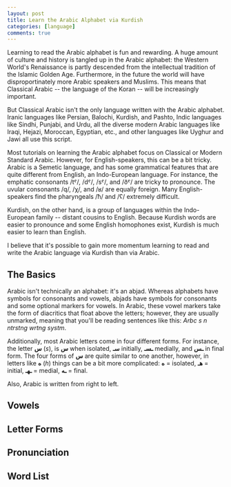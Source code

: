 ```yaml
---
layout: post
title: Learn the Arabic Alphabet via Kurdish
categories: [language]
comments: true
---
```


Learning to read the Arabic alphabet is fun and rewarding. A huge amount of culture and history is tangled up in the Arabic alphabet: the Western World's Renaissance is partly descended from the intellectual tradition of the Islamic Golden Age. Furthermore, in the future the world will have disproportinately more Arabic speakers and Muslims. This means that Classical Arabic -- the language of the Koran -- will be increasingly important.

But Classical Arabic isn't the only language written with the Arabic alphabet. Iranic languages like Persian, Balochi, Kurdish, and Pashto, Indic languages like Sindhi, Punjabi, and Urdu, all the diverse modern Arabic languages like Iraqi, Hejazi, Moroccan, Egyptian, etc., and other languages like Uyghur and Jawi all use this script. 

Most tutorials on learning the Arabic alphabet focus on Classical or Modern Standard Arabic. However, for English-speakers, this can be a bit tricky. Arabic is a Semetic language, and has some grammatical features that are quite different from English, an Indo-European language. For instance, the emphatic consonants /tˤ/, /dˤ/, /sˤ/, and /ðˤ/ are tricky to pronounce. The uvular consonants /q/, /χ/, and /ʁ/ are equally foreign. Many English-speakers find the pharyngeals /ħ/ and /ʕ/ extremely difficult.

Kurdish, on the other hand, is a group of languages within the Indo-European family -- distant cousins to English. Because Kurdish words are easier to pronounce and some English homophones exist, Kurdish is much easier to learn than English.

I believe that it's possible to gain more momentum learning to read and write the Arabic language via Kurdish than via Arabic. 


## The Basics

Arabic isn't technically an alphabet: it's an abjad. Whereas alphabets have symbols for consonants and vowels, abjads have symbols for consonants and some optional markers for vowels. In Arabic, these vowel markers take the form of diacritics that float above the letters; however, they are usually unmarked, meaning that you'll be reading sentences like this: *Arbc s n ntrstng wrtng systm*.

Additionally, most Arabic letters come in four different forms. For instance, the letter **س** (*s*), is **س** when isolated, **سـ** initially, **ـسـ** medially, and **ـس** in final form. The four forms of **س** are quite similar to one another, however, in letters like **ه** (*h*) things can be a bit more complicated: **ه** = isolated, **هـ** = initial, **ـهـ** = medial, **ـه** = final.

Also, Arabic is written from right to left. 

## Vowels

## Letter Forms

## Pronunciation

## Word List